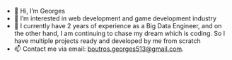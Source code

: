 - 👋 Hi, I’m Georges
- 👀 I’m interested in web development and game development industry
- 🌱 I currently have 2 years of experience as a Big Data Engineer, and on the other hand, I am continuing to chase my dream which is coding. So I have multiple projects ready and developed by me from scratch
- 📫 Contact me via email: boutros.georges513@gmail.com.
